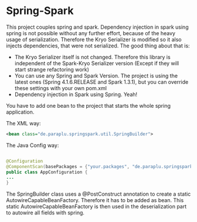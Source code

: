 # Spring-Spark

This project couples spring and spark. Dependency injection in spark using spring is not possible without any further effort, because of the heavy usage of serialization. Therefore the Kryo Serializer is modified so it also injects dependencies, that were not serialized. The good thing about that is: 

 * The Kryo Serializer itself is not changed. Therefore this library is independent of the Spark-Kryo Serializer version (Except if they will start strange refactoring work)
 * You can use any Spring and Spark Version. The project is using the latest ones (Spring 4.1.6.RELEASE and Spark 1.3.1), but you can override these settings with your own pom.xml
 * Dependency injection in Spark using Spring. Yeah!

You have to add one bean to the project that starts the whole spring application.

The XML way:
```xml
<bean class="de.paraplu.springspark.util.SpringBuilder">
```

The Java Config way:
```java

@Configuration
@ComponentScan(basePackages = {"your.packages", "de.paraplu.springspark.util"})
public class AppConfiguration {
...
}
```

The SpringBuilder class uses a @PostConstruct annotation to create a static AutowireCapableBeanFactory. Therefore it has to be added as bean. This static AutowireCapableBeanFactory is then used in the deserialization part to autowire all fields with spring.